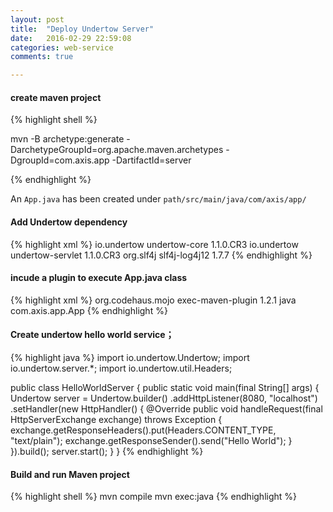 ```yaml
---
layout: post
title:  "Deploy Undertow Server"
date:   2016-02-29 22:59:08
categories: web-service
comments: true

---
```



#### create maven project
{% highlight shell %}

mvn -B archetype:generate -DarchetypeGroupId=org.apache.maven.archetypes -DgroupId=com.axis.app -DartifactId=server

{% endhighlight %}

An `App.java` has been created under `path/src/main/java/com/axis/app/`

#### Add Undertow dependency
{% highlight xml %}
<dependency>
  	<groupId>io.undertow</groupId>
  	<artifactId>undertow-core</artifactId>
  	<version>1.1.0.CR3</version>
</dependency>
<dependency>
	<groupId>io.undertow</groupId>
  	<artifactId>undertow-servlet</artifactId>
  	<version>1.1.0.CR3</version>
</dependency>
<dependency>
  	<groupId>org.slf4j</groupId>
  	<artifactId>slf4j-log4j12</artifactId>
  	<version>1.7.7</version>
</dependency>
{% endhighlight %}

#### incude a plugin to execute App.java class
{% highlight xml %}
<build>
   <plugins>
        <plugin>
            <groupId>org.codehaus.mojo</groupId>
            <artifactId>exec-maven-plugin</artifactId>
            <version>1.2.1</version>
            <executions>
               <execution>
                  <goals>
                     <goal>java</goal>
                  </goals>
               </execution>
            </executions>
            <configuration>
               <mainClass>com.axis.app.App</mainClass>
            </configuration>
        </plugin>
    </plugins>
<build>
{% endhighlight %}	
#### Create undertow hello world service；
{% highlight java %}
import io.undertow.Undertow;
import io.undertow.server.*;
import io.undertow.util.Headers;
	
public class HelloWorldServer {
    public static void main(final String[] args) {
    	Undertow server = Undertow.builder()
        	.addHttpListener(8080, "localhost")
                .setHandler(new HttpHandler() {
                    @Override
                    public void handleRequest(final HttpServerExchange exchange) throws Exception {
                        exchange.getResponseHeaders().put(Headers.CONTENT_TYPE, "text/plain");
                        exchange.getResponseSender().send("Hello World");
                    }
                }).build();
        server.start();
   	}
}
{% endhighlight %}	
#### Build and run Maven project
{% highlight shell %}
mvn compile
mvn exec:java
{% endhighlight %}	

